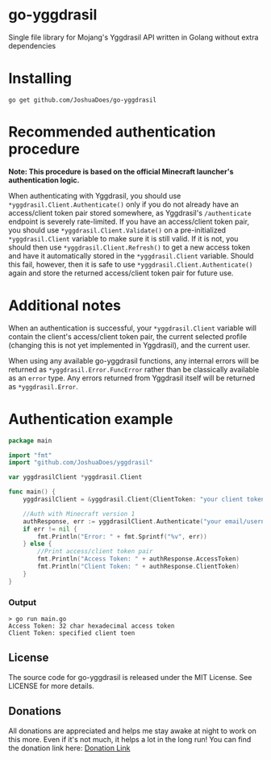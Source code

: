 # go-yggdrasil
Single file library for Mojang's Yggdrasil API written in Golang without extra dependencies

# Installing
`go get github.com/JoshuaDoes/go-yggdrasil`

# Recommended authentication procedure
**Note: This procedure is based on the official Minecraft launcher's authentication logic.**

When authenticating with Yggdrasil, you should use ``*yggdrasil.Client.Authenticate()`` only if you do not already have an access/client token pair stored somewhere, as Yggdrasil's ``/authenticate`` endpoint is severely rate-limited. If you have an access/client token pair, you should use ``*yggdrasil.Client.Validate()`` on a pre-initialized ``*yggdrasil.Client`` variable to make sure it is still valid. If it is not, you should then use ``*yggdrasil.Client.Refresh()`` to get a new access token and have it automatically stored in the ``*yggdrasil.Client`` variable. Should this fail, however, then it is safe to use ``*yggdrasil.Client.Authenticate()`` again and store the returned access/client token pair for future use.

# Additional notes
When an authentication is successful, your ``*yggdrasil.Client`` variable will contain the client's access/client token pair, the current selected profile (changing this is not yet implemented in Yggdrasil), and the current user.

When using any available go-yggdrasil functions, any internal errors will be returned as ``*yggdrasil.Error.FuncError`` rather than be classically available as an ``error`` type. Any errors returned from Yggdrasil itself will be returned as ``*yggdrasil.Error``.

# Authentication example
```go
package main

import "fmt"
import "github.com/JoshuaDoes/yggdrasil"

var yggdrasilClient *yggdrasil.Client

func main() {
	yggdrasilClient = &yggdrasil.Client{ClientToken: "your client token here"}

	//Auth with Minecraft version 1
	authResponse, err := yggdrasilClient.Authenticate("your email/username here", "your password here", "Minecraft", 1)
	if err != nil {
		fmt.Println("Error: " + fmt.Sprintf("%v", err))
	} else {
		//Print access/client token pair
		fmt.Println("Access Token: " + authResponse.AccessToken)
		fmt.Println("Client Token: " + authResponse.ClientToken)
	}
}
```
### Output
```
> go run main.go
Access Token: 32 char hexadecimal access token
Client Token: specified client toen
```

## License
The source code for go-yggdrasil is released under the MIT License. See LICENSE for more details.

## Donations
All donations are appreciated and helps me stay awake at night to work on this more. Even if it's not much, it helps a lot in the long run!
You can find the donation link here: [Donation Link](https://paypal.me/JoshuaDoes)